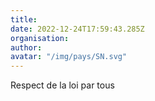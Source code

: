 ```yaml
---
title: 
date: 2022-12-24T17:59:43.285Z
organisation: 
author: 
avatar: "/img/pays/SN.svg"
---
```


Respect de la loi par tous